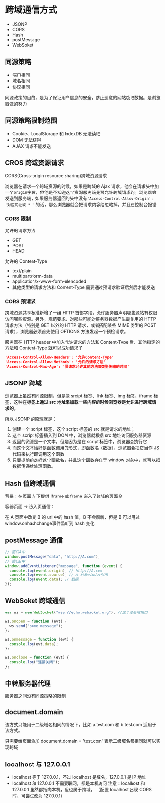 # 跨域通信方式

- JSONP
- CORS
- Hash
- postMessage
- WebSoket

## 同源策略

- 端口相同
- 域名相同
- 协议相同

同源政策的目的，是为了保证用户信息的安全，防止恶意的网站窃取数据。是浏览器做的努力

## 同源策略限制范围

- Cookie、LocalStorage 和 IndexDB 无法读取
- DOM 无法获得
- AJAX 请求不能发送

## CROS 跨域资源请求

CORS(Cross-origin resource sharing)跨域资源请求

浏览器在请求一个跨域资源的时候，如果是跨域的 Ajax 请求，他会在请求头中加一个`origin`字段，但他是不知道这个资源服务端是否允许跨域请求的。浏览器会发送到服务端，如果服务器返回的头中没有`'Access-Control-Allow-Origin': '对应网址或 * '` 的话，那么浏览器就会把请求内容给忽略掉，并且在控制台报错

### CORS 限制

允许的请求方法

- GET
- POST
- HEAD

允许的 Content-Type

- text/plain
- multipart/form-data
- application/x-www-form-ulencoded
- 其他类型的请求方法和 Content-Type 需要通过预请求验证后然后才能发送

### CORS 预请求

跨域资源共享标准新增了一组 HTTP 首部字段，允许服务器声明哪些源站有权限访问哪些资源。另外，规范要求，对那些可能对服务器数据产生副作用的 HTTP 请求方法（特别是 GET 以外的 HTTP 请求，或者搭配某些 MIME 类型的 POST 请求），浏览器必须首先使用 OPTIONS 方法发起一个预检请求。

服务器在 HTTP header 中加入允许请求的方法和 Content-Type 后，其他指定的方法和 Content-Type 就可以成功请求了

```json
'Access-Control-Allow-Headers': '允许Content-Type'
'Access-Control-Allow-Methods': '允许的请求方法'
'Access-Control-Max-Age': '预请求允许其他方法和类型传输的时间'
```

## JSONP 跨域

浏览器上虽然有同源限制，但是像 srcipt 标签、link 标签、img 标签、iframe 标签，这种在**标签上通过 src 地址来加载一些内容的时候浏览器是允许进行跨域请求的**。

所以 JSONP 的原理就是：

1. 创建一个 script 标签，这个 script 标签的 src 就是请求的地址；
2. 这个 script 标签插入到 DOM 中，浏览器就根据 src 地址访问服务器资源
3. 返回的资源是一个文本，但是因为是在 script 标签中，浏览器会执行它
4. 而这个文本恰好是函数调用的形式，即函数名（数据），浏览器会把它当作 JS 代码来执行即调用这个函数
5. 只要提前约定好这个函数名，并且这个函数存在于 window 对象中，就可以把数据传递给处理函数。

## Hash 值跨域通信

背景：在页面 A 下提供 iframe 或 frame 嵌入了跨域的页面 B

容器页面 -> 嵌入页通信：

在 A 页面中改变 B 的 url 中的 hash 值，B 不会刷新，但是 B 可以用过window.onhashchange事件监听到 hash 变化

## postMessage 通信

```js
// 窗口A中
window.postMessage("data", "http://A.com");
// 窗口B中
window.addEventListener("message", function (event) {
  console.log(event.origin); // http://A.com
  console.log(event.source); // A 对象window引用
  console.log(event.data); // 数据
});
```

## WebSoket 跨域通信

```js
var ws = new WebSocket("wss://echo.websoket.org"); //这个是后端端口

ws.onopen = function (evt) {
  ws.send("some message");
};

ws.onmessage = function (evt) {
  console.log(evt.data);
};

ws.onclose = function (evt) {
  console.log("连接关闭");
};
```

## 中转服务器代理

服务器之间没有同源策略的限制

## document.domain

该方式只能用于二级域名相同的情况下，比如 a.test.com 和 b.test.com 适用于该方式。

只需要给页面添加 document.domain = 'test.com' 表示二级域名都相同就可以实现跨域

## localhost 与 127.0.0.1

- localhost 等于 127.0.0.1，不过 localhost 是域名，127.0.0.1 是 IP 地址
- localhost 和 127.0.0.1 不需要联网，都是本机访问
注意：localhost 和 127.0.0.1 虽然都指向本机，但也属于跨域， （配置 localhost 出现 CORS 时，可尝试改为 127.0.0.1）
